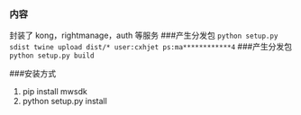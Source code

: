 ### 内容
封装了 kong，rightmanage，auth 等服务
###产生分发包
``
python setup.py sdist
twine upload dist/*
user:cxhjet
ps:ma************4
``
###产生分发包
``
python setup.py build
``

###安装方式
1. pip install mwsdk
2. python setup.py install

